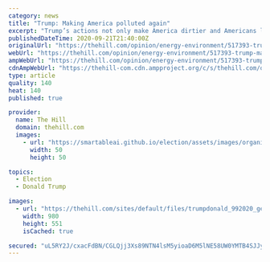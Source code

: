 ```yaml
---
category: news
title: "Trump: Making America polluted again"
excerpt: "Trump’s actions not only make America dirtier and Americans less healthy, they also hurt the economy and future generations."
publishedDateTime: 2020-09-21T21:40:00Z
originalUrl: "https://thehill.com/opinion/energy-environment/517393-trump-making-america-polluted-again"
webUrl: "https://thehill.com/opinion/energy-environment/517393-trump-making-america-polluted-again"
ampWebUrl: "https://thehill.com/opinion/energy-environment/517393-trump-making-america-polluted-again?amp"
cdnAmpWebUrl: "https://thehill-com.cdn.ampproject.org/c/s/thehill.com/opinion/energy-environment/517393-trump-making-america-polluted-again?amp"
type: article
quality: 140
heat: 140
published: true

provider:
  name: The Hill
  domain: thehill.com
  images:
    - url: "https://smartableai.github.io/election/assets/images/organizations/thehill.com-50x50.jpg"
      width: 50
      height: 50

topics:
  - Election
  - Donald Trump

images:
  - url: "https://thehill.com/sites/default/files/trumpdonald_992020_gettyimages.jpg"
    width: 980
    height: 551
    isCached: true

secured: "uL5RY2J/cxacFdBN/CGLQjj3Xs89NTN4lsM5yioaD6M5lNE58UW0YMTB4SJJyoCTZfqYetoK3MuVhttOTlp5nMsuU6cr0uwyCfNgt6oYH00LAR18sMg4G1VBjcdxWn4X+5rGOC/OLQNv8LMM3jEoBAt0tV5K6YCl8Rt4npKMV1STaLs0jXcnwWyisc4Kny6+5S0EnFd9PGhOodONXZ+0a+YRpcbOSREt8wOxS+GExIWB/2M8vfjap9IoNpiHUIipNQVXTX/m3LKyo5unY2eMwXyPqqQRlBnqQuS/i3XNDQCoISNVQv0NenjarPa7Y6ms4SAFbLRad8jDK0hqfo3NNq6z/sj0xhSjCIwWK/KgfVo=;gF/pq9blFf/BsWhf5nTpAg=="
---
```


